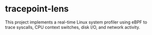 # tracepoint-lens
This project implements a real-time Linux system profiler using eBPF to trace syscalls, CPU context switches, disk I/O, and network activity.
